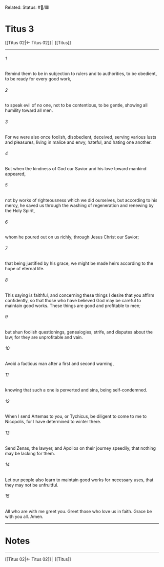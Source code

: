 Related:
Status: #📖/🟥
# Titus 3

[[Titus 02|← Titus 02]] | [[Titus]]
***



###### 1 
Remind them to be in subjection to rulers and to authorities, to be obedient, to be ready for every good work, 

###### 2 
to speak evil of no one, not to be contentious, to be gentle, showing all humility toward all men. 

###### 3 
For we were also once foolish, disobedient, deceived, serving various lusts and pleasures, living in malice and envy, hateful, and hating one another. 

###### 4 
But when the kindness of God our Savior and his love toward mankind appeared, 

###### 5 
not by works of righteousness which we did ourselves, but according to his mercy, he saved us through the washing of regeneration and renewing by the Holy Spirit, 

###### 6 
whom he poured out on us richly, through Jesus Christ our Savior; 

###### 7 
that being justified by his grace, we might be made heirs according to the hope of eternal life. 

###### 8 
This saying is faithful, and concerning these things I desire that you affirm confidently, so that those who have believed God may be careful to maintain good works. These things are good and profitable to men; 

###### 9 
but shun foolish questionings, genealogies, strife, and disputes about the law; for they are unprofitable and vain. 

###### 10 
Avoid a factious man after a first and second warning, 

###### 11 
knowing that such a one is perverted and sins, being self-condemned. 

###### 12 
When I send Artemas to you, or Tychicus, be diligent to come to me to Nicopolis, for I have determined to winter there. 

###### 13 
Send Zenas, the lawyer, and Apollos on their journey speedily, that nothing may be lacking for them. 

###### 14 
Let our people also learn to maintain good works for necessary uses, that they may not be unfruitful. 

###### 15 
All who are with me greet you. Greet those who love us in faith. Grace be with you all. Amen.

---
# Notes


***
[[Titus 02|← Titus 02]] | [[Titus]]
